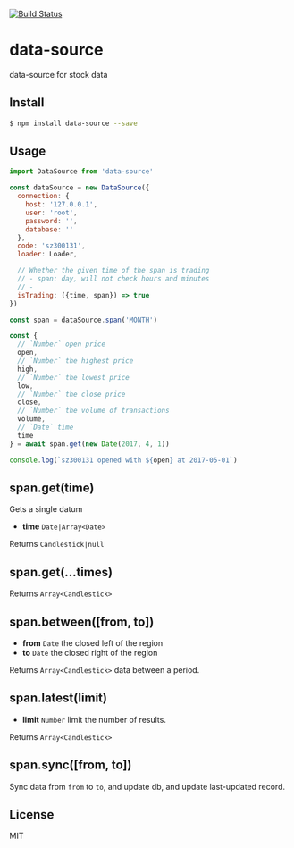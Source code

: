 [![Build Status](https://travis-ci.org/kaelzhang/data-source.svg?branch=master)](https://travis-ci.org/kaelzhang/data-source)
<!-- optional appveyor tst
[![Windows Build Status](https://ci.appveyor.com/api/projects/status/github/kaelzhang/data-source?branch=master&svg=true)](https://ci.appveyor.com/project/kaelzhang/data-source)
-->
<!-- optional npm version
[![NPM version](https://badge.fury.io/js/data-source.svg)](http://badge.fury.io/js/data-source)
-->
<!-- optional npm downloads
[![npm module downloads per month](http://img.shields.io/npm/dm/data-source.svg)](https://www.npmjs.org/package/data-source)
-->
<!-- optional dependency status
[![Dependency Status](https://david-dm.org/kaelzhang/data-source.svg)](https://david-dm.org/kaelzhang/data-source)
-->

# data-source

data-source for stock data

## Install

```sh
$ npm install data-source --save
```

## Usage

```js
import DataSource from 'data-source'

const dataSource = new DataSource({
  connection: {
    host: '127.0.0.1',
    user: 'root',
    password: '',
    database: ''
  },
  code: 'sz300131',
  loader: Loader,

  // Whether the given time of the span is trading
  // - span: day, will not check hours and minutes
  // -
  isTrading: ({time, span}) => true
})

const span = dataSource.span('MONTH')

const {
  // `Number` open price
  open,
  // `Number` the highest price
  high,
  // `Number` the lowest price
  low,
  // `Number` the close price
  close,
  // `Number` the volume of transactions
  volume,
  // `Date` time
  time
} = await span.get(new Date(2017, 4, 1))

console.log(`sz300131 opened with ${open} at 2017-05-01`)
```

## span.get(time)

Gets a single datum

- **time** `Date|Array<Date>`

Returns `Candlestick|null`

## span.get(...times)

Returns `Array<Candlestick>`

## span.between([from, to])

- **from** `Date` the closed left of the region
- **to** `Date` the closed right of the region

Returns `Array<Candlestick>` data between a period.

## span.latest(limit)

- **limit** `Number` limit the number of results.

Returns `Array<Candlestick>`

## span.sync([from, to])

Sync data from `from` to `to`, and update db, and update last-updated record.

## License

MIT

